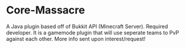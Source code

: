 Core-Massacre
=============

A Java plugin based off of Bukkit API (Minecraft Server). Required developer. It is a gamemode plugin that will use seperate teams to PvP against each other. More info sent upon interest/request!
